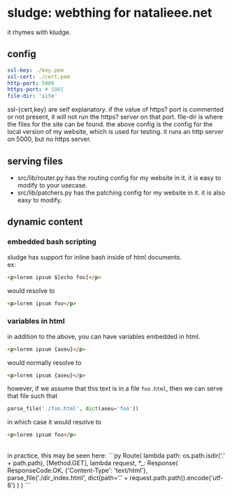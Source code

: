 # sludge: webthing for natalieee.net
it rhymes with kludge.

## config
```yaml
ssl-key: ./key.pem
ssl-cert: ./cert.pem
http-port: 5000 
https-port: # 5001
file-dir: 'site'
```
ssl-{cert,key} are self explanatory.
if the value of https? port is commented or not present, it will not run the https? server on that port.
file-dir is where the files for the site can be found. 
the above config is the config for the local version of my website, which is used for testing.
it runs an http server on 5000, but no https server.

## serving files 
- src/lib/router.py has the routing config for my website in it. it is easy to modify to your usecase.
- src/lib/patchers.py has the patching config for my website in it. it is also easy to modify.

## dynamic content
### embedded bash scripting 
sludge has support for inline bash inside of html documents.<br>
ex:
```html
<p>lorem ipsum $[echo foo]</p>
```
would resolve to 
```html 
<p>lorem ipsum foo</p>
```

### variables in html 
in addition to the above, you can have variables embedded in html.
```html 
<p>lorem ipsum {aoeu}</p> 
```
would normally resolve to
```html 
<p>lorem ipsum {aoeu}</p> 
```
however, if we assume that this text is in a file `foo.html`, then we can serve that file such that
```py 
parse_file('./foo.html', dict(aoeu='foo'))
```
in which case it would resolve to 
```html
<p>lorem ipsum foo</p>
```
<br>
in practice, this may be seen here:
```py
Route(
    lambda path: os.path.isdir('.' + path.path), 
    [Method.GET],
    lambda request, *_: Response(
        ResponseCode.OK, 
        {'Content-Type': 'text/html'},
        parse_file('./dir_index.html', dict(path='.' + request.path.path)).encode('utf-8')
    )
)
```

